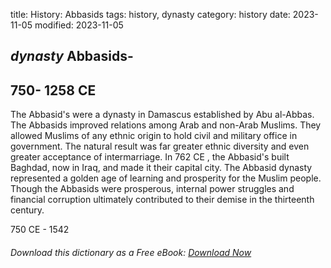title: History: Abbasids
tags: history, dynasty
category: history
date: 2023-11-05
modified: 2023-11-05

## _dynasty_  Abbasids-
  750-
1258 CE
-
The Abbasid's were a dynasty
  in Damascus established by Abu al-Abbas.  The Abbasids improved
  relations among Arab and non-Arab Muslims.  They allowed Muslims of
  any ethnic origin to hold civil and military office in government.
  The natural result was far greater ethnic diversity and even greater
  acceptance of intermarriage. In    762 CE
, the Abbasid's built
  Baghdad, now in Iraq, and made it their capital city.  The Abbasid
  dynasty represented a golden age of learning and prosperity for the
  Muslim people.  Though the Abbasids were prosperous, internal power
  struggles and financial corruption ultimately contributed to their
  demise in the thirteenth century.


  750 CE - 1542


###### Download *this* dictionary as a Free eBook: [Download Now]({static}static/SerfHistoryDictionary.pdf)

